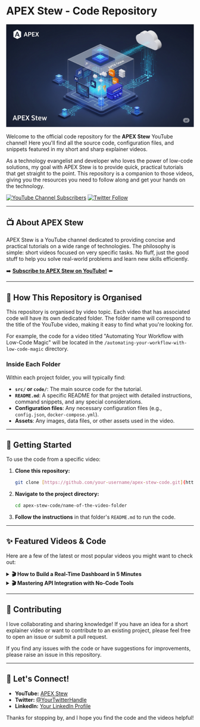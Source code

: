 # APEX Stew - Code Repository

![APEX Stew Banner](APEX_STEW_Banner.png)

Welcome to the official code repository for the **APEX Stew** YouTube channel! Here you'll find all the source code, configuration files, and snippets featured in my short and sharp explainer videos.

As a technology evangelist and developer who loves the power of low-code solutions, my goal with APEX Stew is to provide quick, practical tutorials that get straight to the point. This repository is a companion to those videos, giving you the resources you need to follow along and get your hands on the technology.

[![YouTube Channel Subscribers](https://img.shields.io/youtube/channel/s/YOUR_CHANNEL_ID?style=social)](https://www.youtube.com/c/APEXStew)
[![Twitter Follow](https://img.shields.io/twitter/follow/YourTwitterHandle?style=social)](https://twitter.com/YourTwitterHandle)

---

## 📺 About APEX Stew

APEX Stew is a YouTube channel dedicated to providing concise and practical tutorials on a wide range of technologies. The philosophy is simple: short videos focused on very specific tasks. No fluff, just the good stuff to help you solve real-world problems and learn new skills efficiently.

➡️ **[Subscribe to APEX Stew on YouTube!](https://www.youtube.com/@apex_stew)** ⬅️

---

## 📂 How This Repository is Organised

This repository is organised by video topic. Each video that has associated code will have its own dedicated folder. The folder name will correspond to the title of the YouTube video, making it easy to find what you're looking for.

For example, the code for a video titled "Automating Your Workflow with Low-Code Magic" will be located in the `/automating-your-workflow-with-low-code-magic` directory.

### Inside Each Folder

Within each project folder, you will typically find:

* **`src/` or `code/`**: The main source code for the tutorial.
* **`README.md`**: A specific README for that project with detailed instructions, command snippets, and any special considerations.
* **Configuration files**: Any necessary configuration files (e.g., `config.json`, `docker-compose.yml`).
* **Assets**: Any images, data files, or other assets used in the video.

---

## 🚀 Getting Started

To use the code from a specific video:

1.  **Clone this repository:**
    ```bash
    git clone [https://github.com/your-username/apex-stew-code.git](https://github.com/your-username/apex-stew-code.git)
    ```
2.  **Navigate to the project directory:**
    ```bash
    cd apex-stew-code/name-of-the-video-folder
    ```
3.  **Follow the instructions** in that folder's `README.md` to run the code.

---

## ✨ Featured Videos & Code

Here are a few of the latest or most popular videos you might want to check out:

<details>
<summary><strong>🎬 How to Build a Real-Time Dashboard in 5 Minutes</strong></summary>

<p>
<a href="YOUTUBE_VIDEO_LINK" title="Watch the video on YouTube">
<img src="https://i.ytimg.com/vi/YOUTUBE_VIDEO_ID/hqdefault.jpg" alt="Video Thumbnail">
</a>
<br>
Find the code for this video in the <a href="./how-to-build-a-real-time-dashboard-in-5-minutes"><code>/how-to-build-a-real-time-dashboard-in-5-minutes</code></a> directory.
</p>
</details>

<details>
<summary><strong>🎬 Mastering API Integration with No-Code Tools</strong></summary>

<p>
<a href="YOUTUBE_VIDEO_LINK" title="Watch the video on YouTube">
<img src="https://i.ytimg.com/vi/YOUTUBE_VIDEO_ID/hqdefault.jpg" alt="Video Thumbnail">
</a>
<br>
Find the code for this video in the <a href="./mastering-api-integration-with-no-code-tools"><code>/mastering-api-integration-with-no-code-tools</code></a> directory.
</p>
</details>

---

## 🤝 Contributing

I love collaborating and sharing knowledge! If you have an idea for a short explainer video or want to contribute to an existing project, please feel free to open an issue or submit a pull request.

If you find any issues with the code or have suggestions for improvements, please raise an issue in this repository.

---

## 💬 Let's Connect!

* **YouTube:** [APEX Stew](https://www.youtube.com/@apex_stew)
* **Twitter:** [@YourTwitterHandle](https://twitter.com/YourTwitterHandle)
* **LinkedIn:** [Your LinkedIn Profile](https://www.linkedin.com/in/your-profile/)

Thanks for stopping by, and I hope you find the code and the videos helpful!
